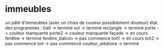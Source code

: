 # immeubles
un pâté d'immeubles (avec un choix de couleur *possiblement* douteux)
état des programmes :
trait -> terminé
sol -> terminé
rectangle -> terminé
porte -> couleur manquante
porte2 -> couleur manquante
façade -> en cours
fenêtre -> terminé
fenêtre_balcon -> pas commencé
toit1 -> en cours 
toit2 -> pas commencé
toit -> pas commencé
couleur_aléatoire -> terminé